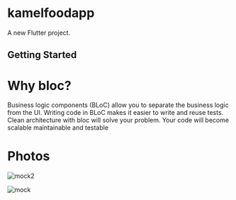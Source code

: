 # kamelfoodapp

A new Flutter project.

## Getting Started
# Why bloc?
Business logic components (BLoC) allow you to separate the business logic from the UI.
Writing code in BLoC makes it easier to write and reuse tests. 
Clean architecture with bloc will solve your problem. Your code will become scalable maintainable and testable

# Photos
![mock2](https://user-images.githubusercontent.com/14231362/142598022-28799d96-f0be-43c9-a213-fc3879c118ee.jpg)

![mock](https://user-images.githubusercontent.com/14231362/142592698-00ac3e5d-829c-4fad-8ff1-76fa454c09fd.jpg)
